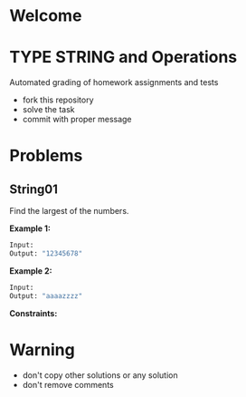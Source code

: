 # Welcome
# TYPE STRING and Operations

Automated grading of homework assignments and tests
- fork this repository
- solve the task
- commit with proper message

# Problems
## String01

  Find the largest of the numbers.

**Example 1:**

```Python
Input:
Output: "12345678"

```

**Example 2:**

```Python
Input:
Output: "aaaazzzz"

```

**Constraints:**

# Warning
- don't copy other solutions or any solution
- don't remove comments